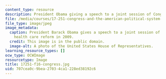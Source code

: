 ```yaml
---
content_type: resource
description: President Obama giving a speech to a joint session of Congress.
file: /media/courses/17-251-congress-and-the-american-political-system-i-fall-2016/707cea0c9bea27034ca1228ed38192c6_17251-f16-congress.jpg
file_type: image/jpeg
image_metadata:
  caption: President Barack Obama gives a speech to a joint session of Congress regarding
    health care reform in 2009.
  credit: This image is in the public domain.
  image-alt: A photo of the United States House of Representatives.
learning_resource_types: []
ocw_type: OCWImage
resourcetype: Image
title: 17251-f16-congress.jpg
uid: 707cea0c-9bea-2703-4ca1-228ed38192c6
---
```

